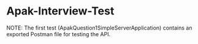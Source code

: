 # Apak-Interview-Test

NOTE: The first test (ApakQuestion1SimpleServerApplication) contains an exported Postman file for testing the API.
